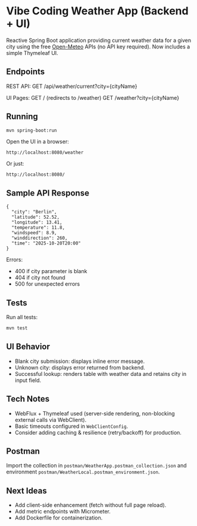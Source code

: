 # Vibe Coding Weather App (Backend + UI)

Reactive Spring Boot application providing current weather data for a given city using the free [Open-Meteo](https://open-meteo.com/) APIs (no API key required). Now includes a simple Thymeleaf UI.

## Endpoints

REST API:
GET /api/weather/current?city={cityName}

UI Pages:
GET / (redirects to /weather)
GET /weather?city={cityName}

## Running
```bash
mvn spring-boot:run
```
Open the UI in a browser:
```
http://localhost:8080/weather
```
Or just:
```
http://localhost:8080/
```

## Sample API Response
```
{
  "city": "Berlin",
  "latitude": 52.52,
  "longitude": 13.41,
  "temperature": 11.8,
  "windspeed": 8.9,
  "winddirection": 260,
  "time": "2025-10-20T20:00"
}
```

Errors:
- 400 if city parameter is blank
- 404 if city not found
- 500 for unexpected errors

## Tests
Run all tests:
```bash
mvn test
```

## UI Behavior
- Blank city submission: displays inline error message.
- Unknown city: displays error returned from backend.
- Successful lookup: renders table with weather data and retains city in input field.

## Tech Notes
- WebFlux + Thymeleaf used (server-side rendering, non-blocking external calls via WebClient).
- Basic timeouts configured in `WebClientConfig`.
- Consider adding caching & resilience (retry/backoff) for production.

## Postman
Import the collection in `postman/WeatherApp.postman_collection.json` and environment `postman/WeatherLocal.postman_environment.json`.

## Next Ideas
- Add client-side enhancement (fetch without full page reload).
- Add metric endpoints with Micrometer.
- Add Dockerfile for containerization.
